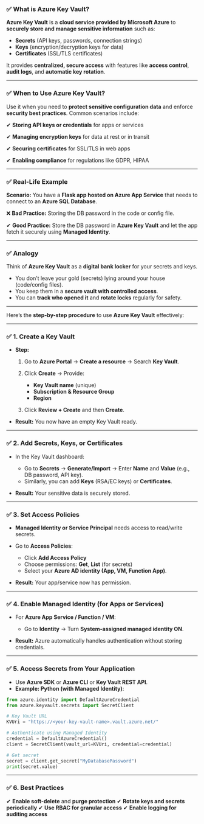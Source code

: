 ### ✅ **What is Azure Key Vault?**

**Azure Key Vault** is a **cloud service provided by Microsoft Azure** to **securely store and manage sensitive information** such as:

* **Secrets** (API keys, passwords, connection strings)
* **Keys** (encryption/decryption keys for data)
* **Certificates** (SSL/TLS certificates)

It provides **centralized, secure access** with features like **access control**, **audit logs**, and **automatic key rotation**.

---

### ✅ **When to Use Azure Key Vault?**

Use it when you need to **protect sensitive configuration data** and enforce **security best practices**. Common scenarios include:

✔ **Storing API keys or credentials** for apps or services

✔ **Managing encryption keys** for data at rest or in transit

✔ **Securing certificates** for SSL/TLS in web apps

✔ **Enabling compliance** for regulations like GDPR, HIPAA

---

### ✅ **Real-Life Example**

**Scenario:** You have a **Flask app hosted on Azure App Service** that needs to connect to an **Azure SQL Database**.

❌ **Bad Practice:** Storing the DB password in the code or config file.

✔ **Good Practice:** Store the DB password in **Azure Key Vault** and let the app fetch it securely using **Managed Identity**.

---

### ✅ **Analogy**

Think of **Azure Key Vault** as a **digital bank locker** for your secrets and keys.

* You don’t leave your gold (secrets) lying around your house (code/config files).
* You keep them in a **secure vault with controlled access**.
* You can **track who opened it** and **rotate locks** regularly for safety.

---

Here’s the **step-by-step procedure** to use **Azure Key Vault** effectively:

---

### ✅ **1. Create a Key Vault**

* **Step:**

  1. Go to **Azure Portal** → **Create a resource** → Search **Key Vault**.
  2. Click **Create** → Provide:

     * **Key Vault name** (unique)
     * **Subscription & Resource Group**
     * **Region**
  3. Click **Review + Create** and then **Create**.
* **Result:** You now have an empty Key Vault ready.

---

### ✅ **2. Add Secrets, Keys, or Certificates**

* In the Key Vault dashboard:

  * Go to **Secrets** → **Generate/Import** → Enter **Name** and **Value** (e.g., DB password, API key).
  * Similarly, you can add **Keys** (RSA/EC keys) or **Certificates**.
* **Result:** Your sensitive data is securely stored.

---

### ✅ **3. Set Access Policies**

* **Managed Identity or Service Principal** needs access to read/write secrets.
* Go to **Access Policies**:

  * Click **Add Access Policy**
  * Choose permissions: **Get**, **List** (for secrets)
  * Select your **Azure AD identity (App, VM, Function App)**.
* **Result:** Your app/service now has permission.

---

### ✅ **4. Enable Managed Identity (for Apps or Services)**

* For **Azure App Service / Function / VM**:

  * Go to **Identity** → Turn **System-assigned managed identity ON**.
* **Result:** Azure automatically handles authentication without storing credentials.

---

### ✅ **5. Access Secrets from Your Application**

* Use **Azure SDK** or **Azure CLI** or **Key Vault REST API**.
* **Example: Python (with Managed Identity)**:

```python
from azure.identity import DefaultAzureCredential
from azure.keyvault.secrets import SecretClient

# Key Vault URL
KVUri = "https://<your-key-vault-name>.vault.azure.net/"

# Authenticate using Managed Identity
credential = DefaultAzureCredential()
client = SecretClient(vault_url=KVUri, credential=credential)

# Get secret
secret = client.get_secret("MyDatabasePassword")
print(secret.value)
```

---

### ✅ **6. Best Practices**

✔ **Enable soft-delete** and **purge protection**
✔ **Rotate keys and secrets periodically**
✔ **Use RBAC for granular access**
✔ **Enable logging for auditing access**
